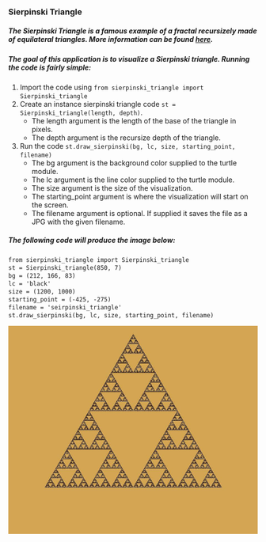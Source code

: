 ### Sierpinski Triangle

##### The Sierpinski Triangle is a famous example of a fractal recursizely made of equilateral triangles. More information can be found [here](https://en.wikipedia.org/wiki/Sierpi%C5%84ski_triangle).

##### The goal of this application is to visualize a Sierpinski triangle. Running the code is fairly simple:
1) Import the code using <code>from sierpinski_triangle import Sierpinski_triangle</code>
2) Create an instance sierpinski triangle code <code>st = Sierpinski_triangle(length, depth)</code>. 
    - The length argument is the length of the base of the triangle in pixels.
    - The depth argument is the recursize depth of the triangle.
3) Run the code <code>st.draw_sierpinski(bg, lc, size, starting_point, filename)</code>
    - The bg argument is the background color supplied to the turtle module.
    - The lc argument is the line color supplied to the turtle module.
    - The size argument is the size of the visualization.
    - The starting_point argument is where the visualization will start on the screen.
    - The filename argument is optional. If supplied it saves the file as a JPG with the given filename.

##### The following code will produce the image below:

    from sierpinski_triangle import Sierpinski_triangle
    st = Sierpinski_triangle(850, 7)
    bg = (212, 166, 83)
    lc = 'black'
    size = (1200, 1000)
    starting_point = (-425, -275)
    filename = 'seirpinski_triangle'
    st.draw_sierpinski(bg, lc, size, starting_point, filename)

![Sierpinski triangle example visualization](./images/sierpinski_triangle.jpg)
